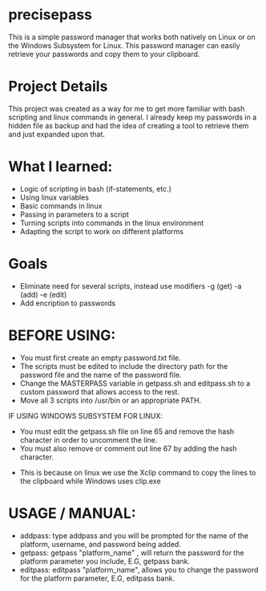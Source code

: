 # precisepass

  This is a simple password manager that works both natively on Linux or on the Windows Subsystem for Linux.
  This password manager can easily retrieve your passwords and copy them to your clipboard.
  
# Project Details

  This project was created as a way for me to get more familiar with bash scripting and linux commands in 
  general. I already keep my passwords in a hidden file as backup and had the idea of creating a tool 
  to retrieve them and just expanded upon that.

# What I learned:

  - Logic of scripting in bash (if-statements, etc.)
  - Using linux variables
  - Basic commands in linux
  - Passing in parameters to a script
  - Turning scripts into commands in the linux environment 
  - Adapting the script to work on different platforms
  
# Goals
  
  - Eliminate need for several scripts, instead use modifiers -g (get) -a (add) -e (edit)
  - Add encription to passwords 
  
# BEFORE USING: 
- You must first create an empty password.txt file.
- The scripts must be edited to include the directory path for the password file and the name of the password file.
- Change the MASTERPASS variable in getpass.sh and editpass.sh to a custom password that allows access to the rest.
- Move all 3 scripts into /usr/bin or an appropriate PATH. 

IF USING WINDOWS SUBSYSTEM FOR LINUX: 
- You must edit the getpass.sh file on line 65 and remove the hash character in order to uncomment the line. 
- You must also remove or comment out line 67 by adding the hash character. 
* This is because on linux we use the Xclip command to copy the lines to the clipboard while Windows uses clip.exe

# USAGE / MANUAL:
- addpass: type addpass and you will be prompted for the name of the platform, username, and password being added.
- getpass: getpass "platform_name" , will return the password for the platform parameter you include, E.G, getpass bank.
- editpass: editpass "platform_name", allows you to change the password for the platform parameter, E.G, editpass bank.
